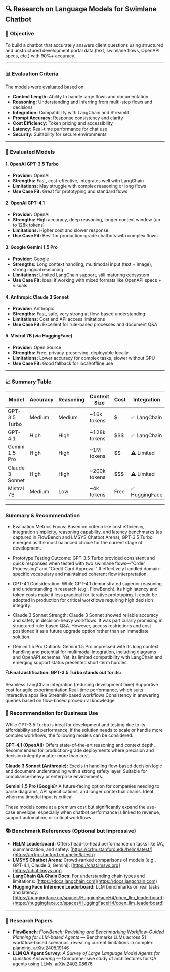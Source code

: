 
## 🔍 Research on Language Models for Swimlane Chatbot

### 📌 Objective

To build a chatbot that accurately answers client questions using structured and unstructured development portal data (text, swimlane flows, OpenAPI specs, etc.) with 90%+ accuracy.

---

### 📊 Evaluation Criteria

The models were evaluated based on:

- **Context Length:** Ability to handle large flows and documentation
- **Reasoning:** Understanding and inferring from multi-step flows and decisions
- **Integration:** Compatibility with LangChain and Streamlit
- **Prompt Accuracy:** Response consistency and clarity
- **Cost Efficiency:** Token pricing and accessibility
- **Latency:** Real-time performance for chat use
- **Security:** Suitability for secure environments

---

### 🧠 Evaluated Models

#### 1. **OpenAI GPT-3.5 Turbo**

- **Provider:** OpenAI
- **Strengths:** Fast, cost-effective, integrates well with LangChain
- **Limitations:** May struggle with complex reasoning or long flows
- **Use Case Fit:** Great for prototyping and standard flows

#### 2. **OpenAI GPT-4.1**

- **Provider:** OpenAI
- **Strengths:** High accuracy, deep reasoning, longer context window (up to 128k tokens)
- **Limitations:** Higher cost and slower response
- **Use Case Fit:** Best for production-grade chatbots with complex flows

#### 3. **Google Gemini 1.5 Pro**

- **Provider:** Google
- **Strengths:** Long context handling, multimodal input (text + image), strong logical reasoning
- **Limitations:** Limited LangChain support, still maturing ecosystem
- **Use Case Fit:** Ideal if working with mixed formats like OpenAPI specs + visuals

#### 4. **Anthropic Claude 3 Sonnet**

- **Provider:** Anthropic
- **Strengths:** Fast, safe, very strong at flow-based understanding
- **Limitations:** Cost and API access limitations
- **Use Case Fit:** Excellent for rule-based processes and document Q&A

#### 5. **Mistral 7B (via HuggingFace)**

- **Provider:** Open Source
- **Strengths:** Free, privacy-preserving, deployable locally
- **Limitations:** Lower accuracy for complex tasks, slower without GPU
- **Use Case Fit:** Good fallback for local/offline use

---

### 📈 Summary Table

| Model           | Accuracy | Reasoning | Context Size  | Cost   | Integration   |
| --------------- | -------- | --------- | ------------- | ------ | ------------- |
| GPT-3.5 Turbo   | Medium   | Medium    | ~16k tokens   | \$     | ✅ LangChain   |
| GPT-4.1         | High     | High      | ~128k tokens  | $$$    | ✅ LangChain   |
| Gemini 1.5 Pro  | High     | High      | ~1M tokens    | $$     | ⚠️ Limited     |
| Claude 3 Sonnet | High     | High      | ~200k tokens  | $$$    | ⚠️ Limited     |
| Mistral 7B      | Medium   | Low       | ~4k tokens    | Free   | ✅ HuggingFace |

---
### Summary & Recommendation
- Evaluation Metrics Focus: Based on criteria like cost efficiency, integration simplicity, reasoning capability, and latency benchmarks (as captured in FlowBench and LMSYS Chatbot Arena), GPT-3.5 Turbo emerged as the most balanced choice for the current stage of development.

- Prototype Testing Outcome: GPT-3.5 Turbo provided consistent and quick responses when tested with two swimlane flows—"Order Processing" and "Credit Card Approval." It effectively handled domain-specific vocabulary and maintained coherent flow interpretation.

- GPT-4.1 Consideration: While GPT-4.1 demonstrated superior reasoning and understanding in research (e.g., FlowBench), its high latency and token costs make it less practical for iterative prototyping. It could be adopted in production for critical workflows requiring high decision integrity.

- Claude 3 Sonnet Strength: Claude 3 Sonnet showed reliable accuracy and safety in decision-heavy workflows. It was particularly promising in structured rule-based Q&A. However, access restrictions and cost positioned it as a future upgrade option rather than an immediate solution.

- Gemini 1.5 Pro Outlook: Gemini 1.5 Pro impressed with its long context handling and potential for multimodal integration, including diagrams and OpenAPI schemas. Yet, its limited compatibility with LangChain and emerging support status presented short-term hurdles.

**🔍Final Justification: GPT-3.5 Turbo stands out for its:**

Seamless LangChain integration (reducing development time)
Supportive cost for agile experimentation
Real-time performance, which suits interactive apps like Streamlit-based workflows
Consistency in answering queries based on flow-based procedural knowledge

### 🏢 Recommendation for Business Use 
While GPT-3.5 Turbo is ideal for development and testing due to its affordability and performance, if the solution needs to scale or handle more complex workflows, the following models can be considered:

**GPT-4.1 (OpenAI):**
Offers state-of-the-art reasoning and context depth. Recommended for production-grade deployments where precision and decision integrity matter more than cost.

**Claude 3 Sonnet (Anthropic):**
Excels in handling flow-based decision logic and document understanding with a strong safety layer. Suitable for compliance-heavy or enterprise environments.

**Gemini 1.5 Pro (Google):**
A future-facing option for companies needing to parse diagrams, API specifications, and longer contextual chains. Ideal when multimodal input is critical.

These models come at a premium cost but significantly expand the use-case envelope, especially when chatbot performance is linked to revenue, support automation, or critical workflows.


### 📚 Benchmark References (Optional but Impressive)

- **HELM Leaderboard:** Offers head-to-head performance on tasks like QA, summarization, and safety: [https://crfm.stanford.edu/helm/latest/](https://crfm.stanford.edu/helm/latest/)
- **LMSYS Chatbot Arena:** Crowd-ranked comparisons of models (e.g., GPT-4.1, Claude 3, Gemini): [https://chat.lmsys.org](https://chat.lmsys.org)
- **LangChain QA Chain Docs:** For understanding chain types and limitations: [https://docs.langchain.com](https://docs.langchain.com)
- **Hugging Face Inference Leaderboard:** LLM benchmarks on real tasks and latency: [https://huggingface.co/spaces/HuggingFaceH4/open_llm_leaderboard](https://huggingface.co/spaces/HuggingFaceH4/open_llm_leaderboard)

---

### 📖 Research Papers

- **FlowBench**: *FlowBench: Revisiting and Benchmarking Workflow-Guided Planning for LLM-based Agents* — Benchmarks LLMs across 51 workflow-based scenarios, revealing current limitations in complex planning. [arXiv:2405.19146](https://arxiv.org/abs/2405.19146)
- **LLM QA Agent Survey**: *A Survey of Large Language Model Agents for Question Answering* — Comprehensive study of architectures for QA agents using LLMs. [arXiv:2402.08676](https://arxiv.org/abs/2402.08676)


